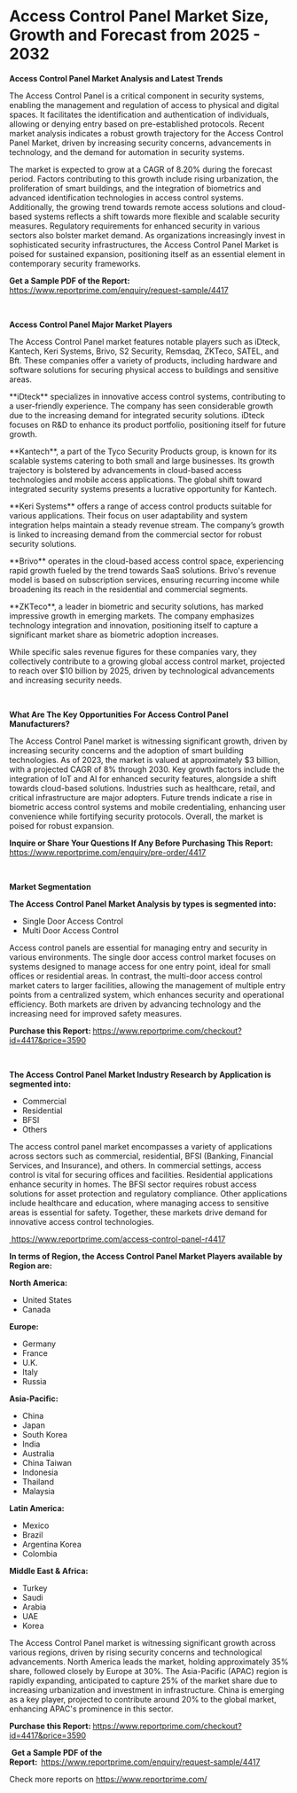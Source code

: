 <p><h1>Access Control Panel Market Size, Growth and Forecast from 2025 - 2032</h1></p><p><strong>Access Control Panel Market Analysis and Latest Trends</strong></p>
<p><p>The Access Control Panel is a critical component in security systems, enabling the management and regulation of access to physical and digital spaces. It facilitates the identification and authentication of individuals, allowing or denying entry based on pre-established protocols. Recent market analysis indicates a robust growth trajectory for the Access Control Panel Market, driven by increasing security concerns, advancements in technology, and the demand for automation in security systems.</p><p>The market is expected to grow at a CAGR of 8.20% during the forecast period. Factors contributing to this growth include rising urbanization, the proliferation of smart buildings, and the integration of biometrics and advanced identification technologies in access control systems. Additionally, the growing trend towards remote access solutions and cloud-based systems reflects a shift towards more flexible and scalable security measures. Regulatory requirements for enhanced security in various sectors also bolster market demand. As organizations increasingly invest in sophisticated security infrastructures, the Access Control Panel Market is poised for sustained expansion, positioning itself as an essential element in contemporary security frameworks.</p></p>
<p><strong>Get a Sample PDF of the Report:&nbsp;</strong> <a href="https://www.reportprime.com/enquiry/request-sample/4417?utm_campaign=2991&utm_medium=2&utm_source=Github&utm_content=ia&utm_term=19032025&utm_id=access-control-panel">https://www.reportprime.com/enquiry/request-sample/4417</a></p>
<p>&nbsp;</p>
<p><strong>Access Control Panel Major Market Players</strong></p>
<p><p>The Access Control Panel market features notable players such as iDteck, Kantech, Keri Systems, Brivo, S2 Security, Remsdaq, ZKTeco, SATEL, and Bft. These companies offer a variety of products, including hardware and software solutions for securing physical access to buildings and sensitive areas.</p><p>**iDteck** specializes in innovative access control systems, contributing to a user-friendly experience. The company has seen considerable growth due to the increasing demand for integrated security solutions. iDteck focuses on R&D to enhance its product portfolio, positioning itself for future growth.</p><p>**Kantech**, a part of the Tyco Security Products group, is known for its scalable systems catering to both small and large businesses. Its growth trajectory is bolstered by advancements in cloud-based access technologies and mobile access applications. The global shift toward integrated security systems presents a lucrative opportunity for Kantech.</p><p>**Keri Systems** offers a range of access control products suitable for various applications. Their focus on user adaptability and system integration helps maintain a steady revenue stream. The company’s growth is linked to increasing demand from the commercial sector for robust security solutions.</p><p>**Brivo** operates in the cloud-based access control space, experiencing rapid growth fueled by the trend towards SaaS solutions. Brivo's revenue model is based on subscription services, ensuring recurring income while broadening its reach in the residential and commercial segments.</p><p>**ZKTeco**, a leader in biometric and security solutions, has marked impressive growth in emerging markets. The company emphasizes technology integration and innovation, positioning itself to capture a significant market share as biometric adoption increases.</p><p>While specific sales revenue figures for these companies vary, they collectively contribute to a growing global access control market, projected to reach over $10 billion by 2025, driven by technological advancements and increasing security needs.</p></p>
<p>&nbsp;</p>
<p><strong>What Are The Key Opportunities For Access Control Panel Manufacturers?</strong></p>
<p><p>The Access Control Panel market is witnessing significant growth, driven by increasing security concerns and the adoption of smart building technologies. As of 2023, the market is valued at approximately $3 billion, with a projected CAGR of 8% through 2030. Key growth factors include the integration of IoT and AI for enhanced security features, alongside a shift towards cloud-based solutions. Industries such as healthcare, retail, and critical infrastructure are major adopters. Future trends indicate a rise in biometric access control systems and mobile credentialing, enhancing user convenience while fortifying security protocols. Overall, the market is poised for robust expansion.</p></p>
<p><strong>Inquire or Share Your Questions If Any Before Purchasing This Report:</strong> <a href="https://www.reportprime.com/enquiry/pre-order/4417?utm_campaign=2991&utm_medium=2&utm_source=Github&utm_content=ia&utm_term=19032025&utm_id=access-control-panel">https://www.reportprime.com/enquiry/pre-order/4417</a></p>
<p>&nbsp;</p>
<p><strong>Market Segmentation</strong></p>
<p><strong>The Access Control Panel Market Analysis by types is segmented into:</strong></p>
<p><ul><li>Single Door Access Control</li><li>Multi Door Access Control</li></ul></p>
<p><p>Access control panels are essential for managing entry and security in various environments. The single door access control market focuses on systems designed to manage access for one entry point, ideal for small offices or residential areas. In contrast, the multi-door access control market caters to larger facilities, allowing the management of multiple entry points from a centralized system, which enhances security and operational efficiency. Both markets are driven by advancing technology and the increasing need for improved safety measures.</p></p>
<p><strong>Purchase this Report:&nbsp;</strong><a href="https://www.reportprime.com/checkout?id=4417&price=3590&utm_campaign=2991&utm_medium=2&utm_source=Github&utm_content=ia&utm_term=19032025&utm_id=access-control-panel">https://www.reportprime.com/checkout?id=4417&price=3590</a></p>
<p>&nbsp;</p>
<p><strong>The Access Control Panel Market Industry Research by Application is segmented into:</strong></p>
<p><ul><li>Commercial</li><li>Residential</li><li>BFSI</li><li>Others</li></ul></p>
<p><p>The access control panel market encompasses a variety of applications across sectors such as commercial, residential, BFSI (Banking, Financial Services, and Insurance), and others. In commercial settings, access control is vital for securing offices and facilities. Residential applications enhance security in homes. The BFSI sector requires robust access solutions for asset protection and regulatory compliance. Other applications include healthcare and education, where managing access to sensitive areas is essential for safety. Together, these markets drive demand for innovative access control technologies.</p></p>
<p><a href="https://www.reportprime.com/access-control-panel-r4417?utm_campaign=2991&utm_medium=2&utm_source=Github&utm_content=ia&utm_term=19032025&utm_id=access-control-panel">&nbsp;https://www.reportprime.com/access-control-panel-r4417</a></p>
<p><strong>In terms of Region, the Access Control Panel Market Players available by Region are:</strong></p>
<p>
    <p> <strong> North America: </strong>
        <ul>
            <li>United States</li>
            <li>Canada</li>
        </ul>
        </p> 
    <p> <strong> Europe: </strong>
        <ul>
            <li>Germany</li>
            <li>France</li>
            <li>U.K.</li>
            <li>Italy</li>
            <li>Russia</li>
        </ul>
        </p> 
    <p> <strong> Asia-Pacific: </strong>
        <ul>
            <li>China</li>
            <li>Japan</li>
            <li>South Korea</li>
            <li>India</li>
            <li>Australia</li>
            <li>China Taiwan</li>
            <li>Indonesia</li>
            <li>Thailand</li>
            <li>Malaysia</li>
        </ul>
        </p> 
    <p> <strong> Latin America: </strong>
        <ul>
            <li>Mexico</li>
            <li>Brazil</li>
            <li>Argentina Korea</li>
            <li>Colombia</li>
        </ul>
        </p> 
    <p> <strong> Middle East & Africa: </strong>
        <ul>
            <li>Turkey</li>
            <li>Saudi</li>
            <li>Arabia</li>
            <li>UAE</li>
            <li>Korea</li>
        </ul>
    </p>
    </p>
<p><p>The Access Control Panel market is witnessing significant growth across various regions, driven by rising security concerns and technological advancements. North America leads the market, holding approximately 35% share, followed closely by Europe at 30%. The Asia-Pacific (APAC) region is rapidly expanding, anticipated to capture 25% of the market share due to increasing urbanization and investment in infrastructure. China is emerging as a key player, projected to contribute around 20% to the global market, enhancing APAC's prominence in this sector.</p></p>
<p><strong>Purchase this Report: </strong><a href="https://www.reportprime.com/checkout?id=4417&price=3590&utm_campaign=2991&utm_medium=2&utm_source=Github&utm_content=ia&utm_term=19032025&utm_id=access-control-panel">https://www.reportprime.com/checkout?id=4417&price=3590</a></p>
<p>&nbsp;<strong>Get a Sample PDF of the Report:&nbsp;&nbsp;</strong><a href="https://www.reportprime.com/enquiry/request-sample/4417?utm_campaign=2991&utm_medium=2&utm_source=Github&utm_content=ia&utm_term=19032025&utm_id=access-control-panel">https://www.reportprime.com/enquiry/request-sample/4417</a></p>
<p><strong></strong></p>
<p>Check more reports on <a href="https://www.reportprime.com/?utm_campaign=2991&utm_medium=2&utm_source=Github&utm_content=ia&utm_term=19032025&utm_id=access-control-panel">https://www.reportprime.com/</a></p>